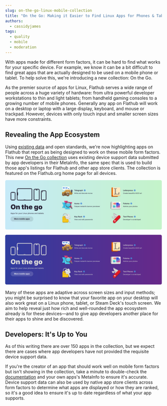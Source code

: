 ```yaml
---
slug: on-the-go-linux-mobile-collection
title: "On the Go: Making it Easier to Find Linux Apps for Phones & Tablets"
authors:
  - cassidyjames
tags:
  - quality
  - mobile
  - moderation
---
```


With apps made for different form factors, it can be hard to find what works for your specific device. For example, we know it can be a bit difficult to find great apps that are actually designed to be used on a mobile phone or tablet. To help solve this, we're introducing a new collection: On the Go.

<!-- truncate -->

As the premier source of apps for Linux, Flathub serves a wide range of people across a huge variety of hardware: from ultra powerful developer workstations to thin and light tablets; from handheld gaming consoles to a growing number of mobile phones. Generally any app on Flathub will work on a desktop or laptop with a large display, keyboard, and mouse or trackpad. However, devices with only touch input and smaller screen sizes have more constraints.

## Revealing the App Ecosystem

Using [existing data][documentation] and open standards, we're now highlighting apps on Flathub that report as being designed to work on these mobile form factors. This new [On the Go collection][collection] uses existing device support data submitted by app developers in their MetaInfo, the same spec that is used to build those app's listings for Flathub and other app store clients. The collection is featured on the Flathub.org home page for all devices.

![On the go: Apps for your Linux phones and tablets; displaying: Alpaca (Chat with local AI models), Errands (Manage your tasks), Paper Clip (Edit PDF document metadata), Jogger (Fitness tracker), Netsleuth (Calculate IP subnets), Time Switch (Set a task to run after a timer)](banner.png#gh-light-mode-only)

![On the go: Apps for your Linux phones and tablets; displaying: Alpaca (Chat with local AI models), Errands (Manage your tasks), Paper Clip (Edit PDF document metadata), Jogger (Fitness tracker), Netsleuth (Calculate IP subnets), Time Switch (Set a task to run after a timer)](banner-dark.png#gh-dark-mode-only)

Many of these apps are adaptive across screen sizes and input methods; you might be surprised to know that your favorite app on your desktop will also work great on a Linux phone, tablet, or Steam Deck's touch screen. We aim to help reveal just how rich and well-rounded the app ecosystem already is for these devices—and to give app developers another place for their apps to shine and be discovered.

## Developers: It's Up to You

As of this writing there are over 150 apps in the collection, but we expect there are cases where app developers have not provided the requisite device support data.

If you're the creator of an app that should work well on mobile form factors but isn't showing in the collection, take a minute to double-check the [documentation] and your own apps's MetaInfo to ensure it's accurate. Device support data can also be used by native app store clients across form factors to determine what apps are displayed or how they are ranked, so it's a good idea to ensure it's up to date regardless of what your app supports.

[collection]: https://flathub.org/apps/collection/mobile/
[documentation]: https://docs.flathub.org/docs/for-app-authors/metainfo-guidelines/#device-support
